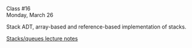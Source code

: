 <div class="lecture1">

<div class="column_date">
<p markdown="block">

 <br>
Class #16<br>
Monday, March 26
</p>
</div>
<div class="column_materials">
<p markdown="block">

Stack ADT, array-based and reference-based implementation of stacks.   

[Stacks/queues lecture notes](notes/lecture04_StacksQueues.pdf)

</p>
</div>

<div class="column_assign">
<p markdown="block">




</p>
</div>

</div>
